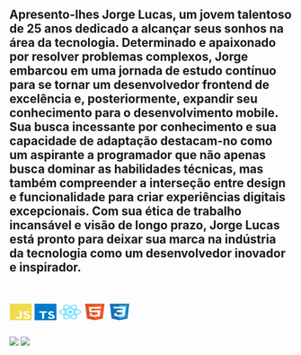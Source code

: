   ## Apresento-lhes Jorge Lucas, um jovem talentoso de 25 anos dedicado a alcançar seus sonhos na área da tecnologia. Determinado e apaixonado por resolver problemas complexos, Jorge embarcou em uma jornada de estudo contínuo para se tornar um desenvolvedor frontend de excelência e, posteriormente, expandir seu conhecimento para o desenvolvimento mobile. Sua busca incessante por conhecimento e sua capacidade de adaptação destacam-no como um aspirante a programador que não apenas busca dominar as habilidades técnicas, mas também compreender a interseção entre design e funcionalidade para criar experiências digitais excepcionais. Com sua ética de trabalho incansável e visão de longo prazo, Jorge Lucas está pronto para deixar sua marca na indústria da tecnologia como um desenvolvedor inovador e inspirador.
<br>  
<div style="display: inline_block"><br>
  <img align="center" alt="Jorge-Js" height="30" width="40" src="https://raw.githubusercontent.com/devicons/devicon/master/icons/javascript/javascript-plain.svg">
  <img align="center" alt="Jorge-Ts" height="30" width="40" src="https://raw.githubusercontent.com/devicons/devicon/master/icons/typescript/typescript-plain.svg">
  <img align="center" alt="Jorge-React" height="30" width="40" src="https://raw.githubusercontent.com/devicons/devicon/master/icons/react/react-original.svg">
  <img align="center" alt="Jorge-HTML" height="30" width="40" src="https://raw.githubusercontent.com/devicons/devicon/master/icons/html5/html5-original.svg">
  <img align="center" alt="Jorge-CSS" height="30" width="40" src="https://raw.githubusercontent.com/devicons/devicon/master/icons/css3/css3-original.svg">
</div>
  
  ##
 
<div>
<a href = "mailto:rosendojorgelucas@gmail.com"><img src="https://img.shields.io/badge/-Gmail-%23333?style=for-the-badge&logo=gmail&logoColor=white" target="_blank"></a>
 <a href="https://www.linkedin.com/in/jorge-rosendo"><img src="https://img.shields.io/badge/-LinkedIn-%230077B5?style=for-the-badge&logo=linkedin&logoColor=white"></a>
</div>

